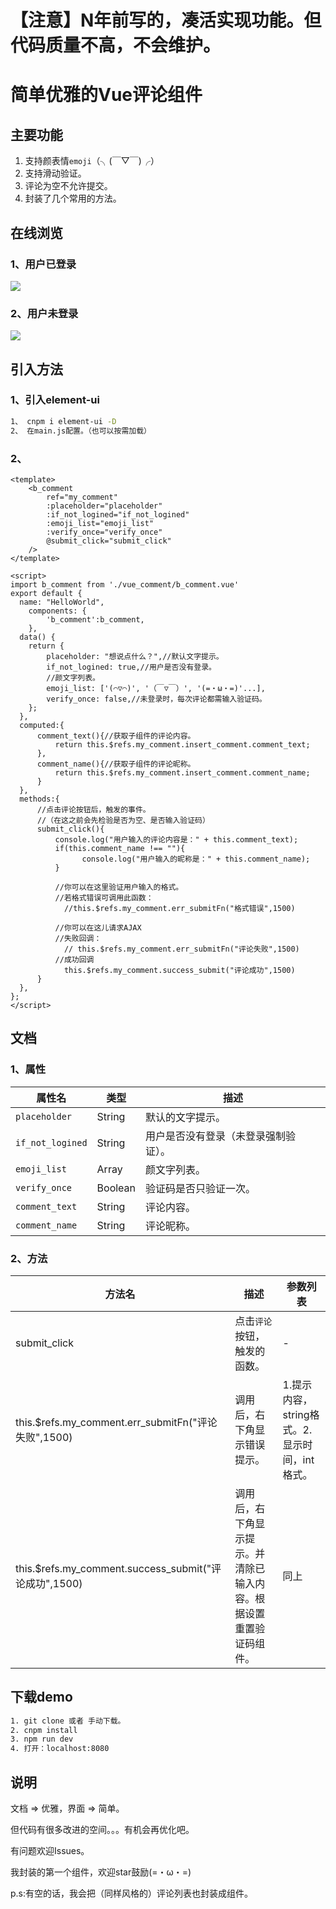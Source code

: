 # 【注意】N年前写的，凑活实现功能。但代码质量不高，不会维护。
# 简单优雅的Vue评论组件

## 主要功能

1.  支持颜表情`emoji`（╮(￣▽￣)╭）
2.  支持滑动验证。
3.  评论为空不允许提交。
4.  封装了几个常用的方法。

## 在线浏览

### 1、用户已登录

![](http://mardown-pic-1252666898.coscd.myqcloud.com/github/2018-12-vue-comment/had_login.gif)

### 2、用户未登录

![](http://mardown-pic-1252666898.coscd.myqcloud.com/github/2018-12-vue-comment/not_login.gif)

## 引入方法

### 1、引入element-ui

``` bash
1、 cnpm i element-ui -D
2、 在main.js配置。（也可以按需加载）
```

### 2、

```vue
<template>
    <b_comment 
		ref="my_comment" 
		:placeholder="placeholder"
		:if_not_logined="if_not_logined"
        :emoji_list="emoji_list"
		:verify_once="verify_once"
		@submit_click="submit_click"
	/>
</template>

<script>
import b_comment from './vue_comment/b_comment.vue'
export default {
  name: "HelloWorld",
	components: {
		'b_comment':b_comment,
	},
  data() {
    return {
		placeholder: "想说点什么？",//默认文字提示。
        if_not_logined: true,//用户是否没有登录。
	    //颜文字列表。
		emoji_list: ['(⌒▽⌒)', '（￣▽￣）', '(=・ω・=)'...],
		verify_once: false,//未登录时，每次评论都需输入验证码。
    };
  },
  computed:{
	  comment_text(){//获取子组件的评论内容。
		  return this.$refs.my_comment.insert_comment.comment_text;
	  },
	  comment_name(){//获取子组件的评论昵称。
		  return this.$refs.my_comment.insert_comment.comment_name;
	  }
  },
  methods:{
	  //点击评论按钮后，触发的事件。
	  //（在这之前会先检验是否为空、是否输入验证码）
	  submit_click(){
		  console.log("用户输入的评论内容是：" + this.comment_text);
		  if(this.comment_name !== ""){
		  		console.log("用户输入的昵称是：" + this.comment_name);
		  }

		  //你可以在这里验证用户输入的格式。
		  //若格式错误可调用此函数：
		  	//this.$refs.my_comment.err_submitFn("格式错误",1500)

		  //你可以在这儿请求AJAX
		  //失败回调：
			// this.$refs.my_comment.err_submitFn("评论失败",1500)
		  //成功回调
		    this.$refs.my_comment.success_submit("评论成功",1500)
	  }
  },
};
</script>
```

## 文档

### 1、属性

| 属性名           | 类型    | 描述                                 |
| ---------------- | ------- | ------------------------------------ |
| `placeholder`    | String  | 默认的文字提示。                     |
| `if_not_logined` | String  | 用户是否没有登录（未登录强制验证）。 |
| `emoji_list`     | Array   | 颜文字列表。                         |
| `verify_once`    | Boolean | 验证码是否只验证一次。               |
| `comment_text`   | String  | 评论内容。                           |
| `comment_name`   | String  | 评论昵称。                           |

### 2、方法

| 方法名                                                | 描述                                                         | 参数列表                                      |
| ----------------------------------------------------- | ------------------------------------------------------------ | --------------------------------------------- |
| submit_click                                          | 点击`评论`按钮，触发的函数。                                 | -                                             |
| this.$refs.my_comment.err_submitFn("评论失败",1500)   | 调用后，右下角显示错误提示。                                 | 1.提示内容，string格式。2.显示时间，int格式。 |
| this.$refs.my_comment.success_submit("评论成功",1500) | 调用后，右下角显示提示。并清除已输入内容。根据设置重置验证码组件。 | 同上                                          |

## 下载demo

``` bash
1. git clone 或者 手动下载。
2. cnpm install
3. npm run dev
4. 打开：localhost:8080
```

## 说明

文档 => 优雅，界面 => 简单。

但代码有很多改进的空间。。。有机会再优化吧。

有问题欢迎Issues。

我封装的第一个组件，欢迎star鼓励(=・ω・=)



p.s:有空的话，我会把（同样风格的）评论列表也封装成组件。

